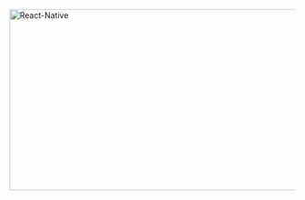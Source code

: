 <img src="https://socialify.git.ci/Thobani660/React-Native/image?language=1&owner=1&name=1&stargazers=1&theme=Light" alt="React-Native" width="640" height="320" />
